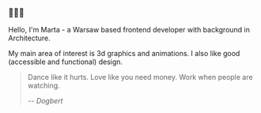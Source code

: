 ### 🐸🐸🐸
Hello, I'm Marta - a Warsaw based frontend developer with background in Architecture.

My main area of interest is 3d graphics and animations.
I also like good (accessible and functional) design.

> Dance like it hurts. Love like you need money. Work when people are watching. 
>
> -- <cite>Dogbert</cite>
